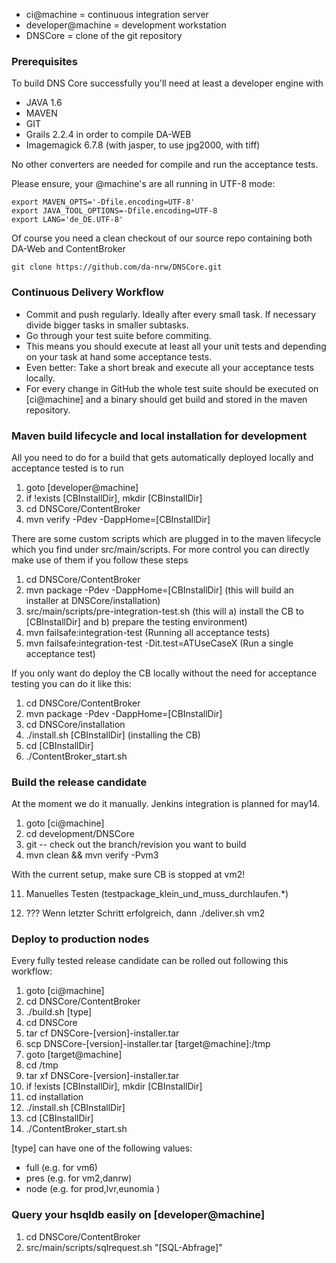 * ci@machine = continuous integration server
* developer@machine = development workstation
* DNSCore = clone of the git repository

### Prerequisites

To build DNS Core successfully you'll need at least a developer engine with

* JAVA 1.6
* MAVEN
* GIT
* Grails 2.2.4 in order to compile DA-WEB 
* Imagemagick 6.7.8 (with jasper, to use jpg2000,  with tiff)

No other converters are needed for compile and run the acceptance tests.  

Please ensure, your @machine's are all running in UTF-8 mode:
    
    export MAVEN_OPTS='-Dfile.encoding=UTF-8'
    export JAVA_TOOL_OPTIONS=-Dfile.encoding=UTF-8
    export LANG='de_DE.UTF-8'

Of course you need a clean checkout of our source repo containing both DA-Web and ContentBroker

    git clone https://github.com/da-nrw/DNSCore.git

### Continuous Delivery Workflow

* Commit and push regularly. Ideally after every small task. If necessary divide bigger tasks in smaller subtasks.
* Go through your test suite before commiting.
* This means you should execute at least all your unit tests and depending on your task at hand some acceptance tests.
* Even better: Take a short break and execute all your acceptance tests locally.
* For every change in GitHub the whole test suite should be executed on [ci@machine] and a binary should get build and stored in the maven repository.

### Maven build lifecycle and local installation for development

All you need to do for a build that gets automatically deployed locally and acceptance tested
is to run 

1. goto [developer@machine]
1. if !exists [CBInstallDir], mkdir [CBInstallDir]
1. cd DNSCore/ContentBroker
1. mvn verify -Pdev -DappHome=[CBInstallDir]

There are some custom scripts which are plugged in to the maven lifecycle which you find under src/main/scripts.
For more control you can directly make use of them if you follow these steps

1. cd DNSCore/ContentBroker
1. mvn package -Pdev -DappHome=[CBInstallDir] (this will build an installer at DNSCore/installation)
1. src/main/scripts/pre-integration-test.sh (this will a) install the CB to [CBInstallDir] and b) prepare the testing environment)
1. mvn failsafe:integration-test (Running all acceptance tests)
1. mvn failsafe:integration-test -Dit.test=ATUseCaseX (Run a single acceptance test)

If you only want do deploy the CB locally without the need for acceptance testing you can do it like this:

1. cd DNSCore/ContentBroker
1. mvn package -Pdev -DappHome=[CBInstallDir]
1. cd DNSCore/installation
1. ./install.sh [CBInstallDir] (installing the CB)
1. cd [CBInstallDir]
1. ./ContentBroker_start.sh

### Build the release candidate
At the moment we do it manually. Jenkins integration is planned for may14.

1. goto [ci@machine]
1. cd development/DNSCore
2. git -- check out the branch/revision you want to build
3. mvn clean && mvn verify -Pvm3

With the current setup, make sure CB is stopped at vm2!

11. Manuelles Testen (testpackage_klein_und_muss_durchlaufen.*)

9. ??? Wenn letzter Schritt erfolgreich, dann ./deliver.sh vm2

### Deploy to production nodes
Every fully tested release candidate can be rolled out following this workflow:

1. goto [ci@machine]
1. cd DNSCore/ContentBroker
1. ./build.sh [type]
1. cd DNSCore
1. tar cf DNSCore-[version]-installer.tar
1. scp DNSCore-[version]-installer.tar [target@machine]:/tmp
1. goto [target@machine]
1. cd /tmp
1. tar xf DNSCore-[version]-installer.tar
1. if !exists [CBInstallDir], mkdir [CBInstallDir]
1. cd installation
1. ./install.sh [CBInstallDir]
1. cd [CBInstallDir]
1. ./ContentBroker_start.sh

[type] can have one of the following values:

* full (e.g. for vm6)
* pres (e.g. for vm2,danrw)
* node (e.g. for prod,lvr,eunomia )

### Query your hsqldb easily on [developer@machine]

1. cd DNSCore/ContentBroker
1. src/main/scripts/sqlrequest.sh "[SQL-Abfrage]"


